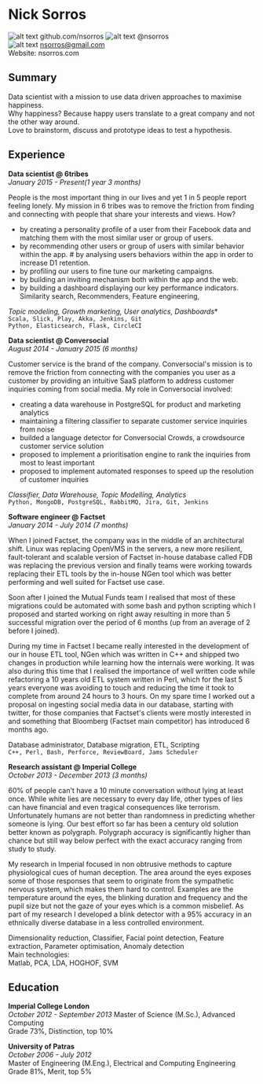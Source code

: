 # Nick Sorros
  

![alt text](http://sciactive.com/pnotify/includes/github-icon.png "Github") github.com/nsorros
![alt text](https://abs.twimg.com/favicons/favicon.ico "Twitter") @nsorros  
![alt text](http://icons.iconarchive.com/icons/glyphish/glyphish/32/18-envelope-icon.png "Email") nsorros@gmail.com  
Website: nsorros.com    
  
## Summary
  
Data scientist with a mission to use data driven approaches to maximise happiness.  
Why happiness? Because happy users translate to a great company and not the other way around.  
Love to brainstorm, discuss and prototype ideas to test a hypothesis.
  
## Experience
  
**Data scientist @ 6tribes**  
*January 2015 - Present(1 year 3 months)*

People is the most important thing in our lives and yet 1 in 5 people report feeling lonely. My mission in
6 tribes was to remove the friction from finding and connecting with people that share your interests and views. How?

* by creating a personality profile of a user from their Facebook data and matching them with the most similar user or group of users.
* by recommending other users or group of users with similar behavior within the app. # by analysing users behaviors within the app in order to increase D1 retention.
* by profiling our users to fine tune our marketing campaigns.
* by building an inviting mechanism
both within the app and the web.
* by building a dashboard displaying our key performance indicators. Similarity search, Recommenders, Feature engineering, 
  
*Topic modeling, Growth marketing, User analytics, Dashboards**  
```Scala, Slick, Play, Akka, Jenkins, Git```  
```Python, Elasticsearch, Flask, CircleCI```   
  
**Data scientist @ Conversocial**  
*August 2014 - January 2015 (6 months)*  
  
Customer service is the brand of the company. Conversocial's mission is to remove the friction from
connecting with the companies you user as a customer by providing an intuitive SaaS platform to address customer inquiries coming from social media. My role in Conversocial involved:  
  
* creating a data warehouse in PostgreSQL for product and marketing analytics
* maintaining a filtering classifier to separate customer service inquiries from noise
* builded a language detector for Conversocial Crowds, a crowdsource customer service solution
* proposed to implement a prioritisation engine to rank the inquiries from most to least important
* proposed to implement automated responses to speed up the resolution of customer inquiries  

*Classifier, Data Warehouse, Topic Modelling, Analytics*  
```Python, MongoDB, PostgreSQL, RabbitMQ, Jira, Git, Jenkins```  
  
**Software engineer @ Factset**  
*January 2014 - July 2014 (7 months)*  
  
When I joined Factset, the company was in the middle of an architectural shift. Linux was replacing OpenVMS in the servers, a new more resilient, fault-tolerant and scalable version of Factset in-house database called FDB was replacing the previous version and finally teams were working towards replacing their ETL tools by the in-house NGen tool which was better performing and well suited for Factset use case.  
  
Soon after I joined the Mutual Funds team I realised that most of these migrations could be automated with some bash and python scripting which I proposed and started working on right away resulting in more than 5 successful migration over the period of 6 months (up from an average of 2 before I joined).  

During my time in Factset I became really interested in the development of our in house ETL tool, NGen which was written in C++ and shipped two changes in production while learning how the internals were working. It was also during this time that I realised the importance of well written code while refactoring a 10 years old ETL system written in Perl, which for the last 5 years everyone was avoiding to touch and reducing the time it took to complete from around 24 hours to 3 hours. On my spare time I worked out a proposal on ingesting social media data in our database, starting with twitter, for those companies that Factset's clients were mostly interested in and something that Bloomberg (Factset main competitor) has introduced 6 months ago.  
  
Database administrator, Database migration, ETL, Scripting    
```C++, Perl, Bash, Perforce, ReviewBoard, Jams Scheduler```  
  
**Research assistant @ Imperial College**  
*October 2013 - December 2013 (3 months)*  
  
60% of people can't have a 10 minute conversation without lying at least once. While white lies are necessary
to every day life, other types of lies can have financial and even tragical consequences like terrorism. Unfortunately humans are not better than randomness in predicting whether someone is lying. Our best effort so far has been a century old solution better known as polygraph. Polygraph accuracy is significantly higher than chance but still way below perfect with the exact accuracy ranging from study to study.  
  
My research in Imperial focused in non obtrusive methods to capture physiological cues of human deception. The area around the eyes exposes some of those responses that seem to originate from the sympathetic nervous system, which makes them hard to control. Examples are the temperature around the eyes, the blinking duration and frequency and the pupil size but not the gaze of your eyes which is a common misbelief. As part of my research I developed a blink detector with a 95% accuracy in an ethnically diverse database in a less controlled environment.  
  
Dimensionality reduction, Classifier, Facial point detection, Feature extraction, Parameter optimisation, Anomaly detection   
Main technologies:  
Matlab, PCA, LDA, HOGHOF, SVM
  
## Education
  
**Imperial College London**  
*October 2012 - September 2013*
Master of Science (M.Sc.), Advanced Computing   
Grade 73%, Distinction, top 10%  
  
**University of Patras**  
*October 2006 - July 2012*  
Master of Engineering (M.Eng.), Electrical and Computing Engineering  
Grade 81%, Merit, top 5%  
  

